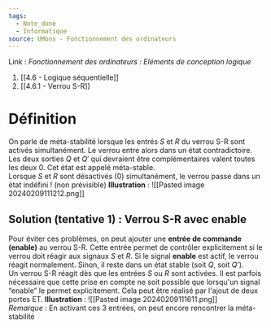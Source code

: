 ```yaml
---
tags:
  - Note_done
  - Informatique
source: UMons - Fonctionnement des ordinateurs
---
```


Link :
_Fonctionnement des ordinateurs : Eléments de conception logique_
1. [[4.6 - Logique séquentielle]]
2. [[4.6.1 - Verrou S-R]]

# Définition
On parle de méta-stabilité lorsque les entrés $S$ et $R$ du verrou S-R sont activés simultanément. Le verrou entre alors dans un état contradictoire. Les deux sorties $Q$ et $Q'$ qui devraient être complémentaires valent toutes les deux 0. 
Cet état est appelé méta-stable.
\
Lorsque $S$ et $R$ sont désactivés (0) simultanément, le verrou passe dans un état indéfini ! (non prévisible)
**Illustration** : ![[Pasted image 20240209111212.png]]
## Solution (tentative 1) : Verrou S-R avec enable
Pour éviter ces problèmes, on peut ajouter une **entrée de commande (enable)** au verrou S-R. Cette entrée permet de contrôler explicitement si le verrou doit réagir aux signaux $S$ et $R$. Si le signal **enable** est actif, le verrou réagit normalement. Sinon, il reste dans un état stable (soit $Q$, soit $Q’$).
\
Un verrou S-R réagit dès que les entrées $S$ ou $R$ sont activées. Il est parfois nécessaire que cette prise en compte ne soit possible que lorsqu'un signal “enable” le permet explicitement. Cela peut être réalisé par l'ajout de deux portes ET.
**Illustration** : ![[Pasted image 20240209111611.png]]
\
_Remarque_ : En activant ces 3 entrées, on peut encore rencontrer la méta-stabilité 